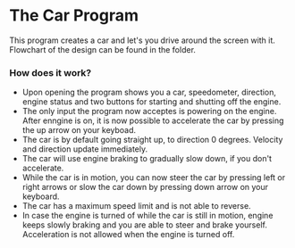 # The Car Program

This program creates a car and let's you drive around the screen with it. Flowchart of the design can be found in the folder.

### How does it work?
- Upon opening the program shows you a car, speedometer, direction, engine status and two buttons for starting and shutting off the engine.
- The only input the program now acceptes is powering on the engine. After enngine is on, it is now possible to accelerate the car by pressing the up arrow on your keyboad.
- The car is by default going straight up, to direction 0 degrees. Velocity and direction update immediately.
- The car will use engine braking to gradually slow down, if you don't accelerate.
- While the car is in motion, you can now steer the car by pressing left or right arrows or slow the car down by pressing down arrow on your keyboard.
- The car has a maximum speed limit and is not able to reverse.
- In case the engine is turned of while the car is still in motion, engine keeps slowly braking and you are able to steer and brake yourself. Acceleration is not allowed when the engine is turned off. 
